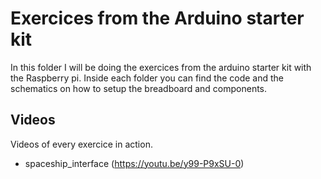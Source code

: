 # Exercices from the Arduino starter kit

In this folder I will be doing the exercices from the arduino starter kit with the Raspberry pi.
Inside each folder you can find the code and the schematics on how to setup the breadboard and components.

## Videos
Videos of every exercice in action.

* spaceship_interface (https://youtu.be/y99-P9xSU-0)